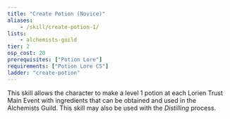 ```yaml
---
title: "Create Potion (Novice)"
aliases:
    - /skill/create-potion-1/
lists:
    - alchemists-guild
tier: 2
osp_cost: 20
prerequisites: ["Potion Lore"]
requirements: ["Potion Lore CS"]
ladder: "create-potion"
---
```

This skill allows the character to make a level 1 potion at each Lorien Trust Main Event with ingredients that can be obtained and used in the Alchemists Guild. This skill may also be used with the _Distilling_ process.